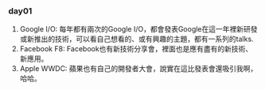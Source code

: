 ### day01
1. Google I/O: 每年都有兩次的Google I/O，都會發表Google在這一年裡新研發或新推出的技術，可以看自己想看的、或有興趣的主題，都有一系列的talks.
2. Facebook F8: Facebook也有新技術分享會，裡面也是應有盡有的新技術、新應用。
3. Apple WWDC: 蘋果也有自己的開發者大會，說實在這比發表會還吸引我啊，哈哈。